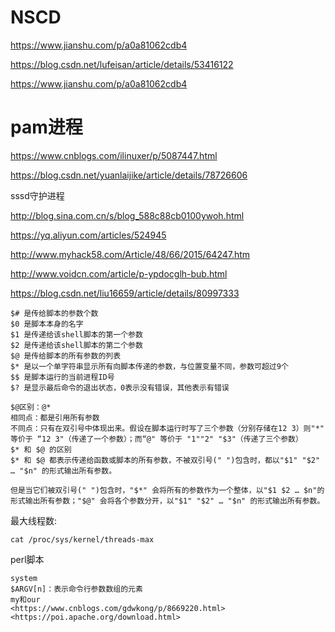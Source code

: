 # NSCD

<https://www.jianshu.com/p/a0a81062cdb4>



<https://blog.csdn.net/lufeisan/article/details/53416122>

<https://www.jianshu.com/p/a0a81062cdb4>



# pam进程

<https://www.cnblogs.com/ilinuxer/p/5087447.html>

<https://blog.csdn.net/yuanlaijike/article/details/78726606>





sssd守护进程

<http://blog.sina.com.cn/s/blog_588c88cb0100ywoh.html>



<https://yq.aliyun.com/articles/524945>



<http://www.myhack58.com/Article/48/66/2015/64247.htm>



<http://www.voidcn.com/article/p-ypdocglh-bub.html>



<https://blog.csdn.net/liu16659/article/details/80997333>





```shell
$# 是传给脚本的参数个数
$0 是脚本本身的名字
$1 是传递给该shell脚本的第一个参数
$2 是传递给该shell脚本的第二个参数
$@ 是传给脚本的所有参数的列表
$* 是以一个单字符串显示所有向脚本传递的参数，与位置变量不同，参数可超过9个
$$ 是脚本运行的当前进程ID号
$? 是显示最后命令的退出状态，0表示没有错误，其他表示有错误

$@区别：@*
相同点：都是引用所有参数
不同点：只有在双引号中体现出来。假设在脚本运行时写了三个参数（分别存储在12 3）则"*" 等价于 “12 3"（传递了一个参数）；而“@" 等价于 "1""2" "$3"（传递了三个参数）
$* 和 $@ 的区别
$* 和 $@ 都表示传递给函数或脚本的所有参数，不被双引号(" ")包含时，都以"$1" "$2" … "$n" 的形式输出所有参数。

但是当它们被双引号(" ")包含时，"$*" 会将所有的参数作为一个整体，以"$1 $2 … $n"的形式输出所有参数；"$@" 会将各个参数分开，以"$1" "$2" … "$n" 的形式输出所有参数。
```



最大线程数:

```shell
cat /proc/sys/kernel/threads-max
```

perl脚本

```
system
$ARGV[n]：表示命令行参数数组的元素
my和our
<https://www.cnblogs.com/gdwkong/p/8669220.html>
<https://poi.apache.org/download.html>
```

